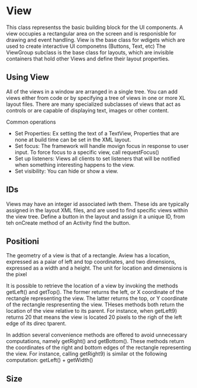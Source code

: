 # View
This class representss the basic building block for the UI components. A view occupies a rectangular area on the screen and is responisble for drawing 
and event handling. View is the base class for wdigets which are used to create interactive UI componetns (Buttons, Text, etc) The ViewGroup subclass 
is the base class for layouts, which are invisible containers that hold other Views and define their layout properties. 

## Using View
All of the views in a window are arranged in a single tree. You can add views either from code or by specifying a tree of views in one or more XL layout files. There
are many specialized subclasses of views that act as controls or are capable of displaying text, images or other content. 

Common operations 
- Set Properties: Ex setting the text of a TextView, Properties that are none at build time can be set in the XML layout.
- Set focus: The framework will handle movign focus in response to user input. To force focus to a specific view, call requestFocus()
- Set up listeners: Views all clients to set listeners that will be notified when something interesting happens to the view. 
- Set visibility: You can hide or show a view. 

## IDs
Views may have an integer id associated iwth them. These ids are typically assigned in the layout XML files, and are used to find specific views 
within the view tree.
Define a button in the layout and assign it a unique ID, from teh onCreate method of an Activity find the button. 

## Positioni
The geometry of a view is that of a rectangle. Aview has a location, expressed as a paiar of left and top coordinates, and two dimensions, 
expressed as a width and a height. The unit for location and dimensions is the pixel

It is possible to retrieve the location of a view by invoking the methods getLeft() and getTop(). The former returns the left, or X coordinate 
of the rectangle representing the view. The latter returns the top, or Y coordinate of the rectangle respresenting the view. THeses methods both 
return the location of the view relative to its parent. For instance, when getLeft9) returns 20 that means the view is located 20 pixels to the righ of the left edge of its direc tparent. 

In addtion several convenience methods are offered to avoid unnecessary computations, namely getRight() and getBottom(). These methods return the coordinates 
of the right and bottom edges of the rectangle representing the view. For instance, calling getRight9) is similar ot the following computation: getLeft() + getWidth()

## Size
